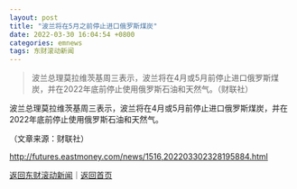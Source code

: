 ```yaml
---
layout: post
title: "波兰将在5月之前停止进口俄罗斯煤炭"
date: 2022-03-30 16:04:54 +0800
categories: emnews
tags: 东财滚动新闻
---
```

> 波兰总理莫拉维茨基周三表示，波兰将在4月或5月前停止进口俄罗斯煤炭，并在2022年底前停止使用俄罗斯石油和天然气。（财联社）

<p>波兰总理莫拉维茨基周三表示，波兰将在4月或5月前停止进口俄罗斯煤炭，并在2022年底前停止使用俄罗斯石油和天然气。</p><p class="em_media">（文章来源：财联社）</p>

<http://futures.eastmoney.com/news/1516,202203302328195884.html>

[返回东财滚动新闻](//finews.withounder.com/emnews/)｜[返回首页](//finews.withounder.com/)